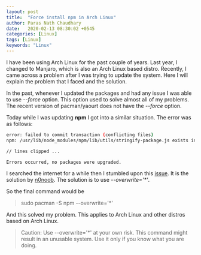 ```yaml
---
layout: post
title:  "Force install npm in Arch Linux"
author: Paras Nath Chaudhary
date:   2020-02-13 08:30:02 +0545
categories: [Linux]
tags: [Linux]
keywords: "Linux"
---
```

I have been using Arch Linux for the past couple of years. Last year, I changed
to Manjaro, which is also an Arch Linux based distro. Recently, I came across a
problem after I was trying to update the system. Here I will explain the problem 
that I faced and the solution. 
<!--more-->
In the past, whenever I updated the packages and had any issue I was able to use *--force* option. This option used to solve almost all of my problems. The recent version of pacman/yaourt does not have the *--force* option.

Today while I was updating **npm** I got into a similar situation. The error was as follows:

```bash
error: failed to commit transaction (conflicting files)
npm: /usr/lib/node_modules/npm/lib/utils/stringify-package.js exists in filesystem

// lines clipped ...

Errors occurred, no packages were upgraded.
```

I searched the internet for a while then I stumbled upon this [issue](https://github.com/nodesource/distributions/issues/636). It is the solution by [n0noob](https://github.com/n0noob). The solution is to use 
*--overwrite='\*'*.  

So the final command would be 
> sudo pacman -S npm --overwrite='*'  

And this solved my problem.  This applies to Arch Linux and other distros based on Arch Linux.

> Caution: Use --overwrite='*' at your own risk. This command might result in an unusable system. Use it only if you know what you are doing.
